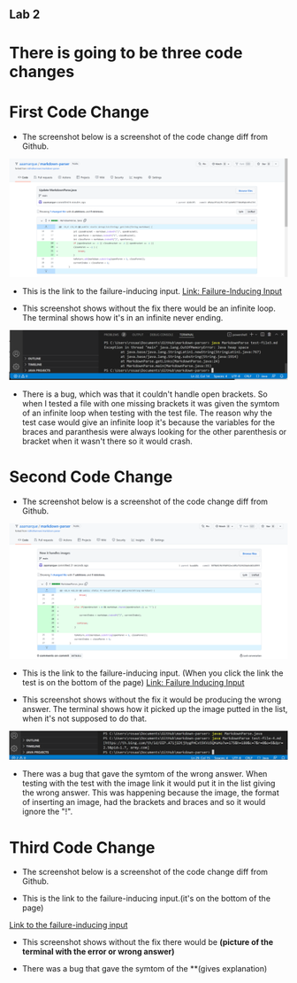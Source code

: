 ## Lab 2
# There is going to be three code changes

# First Code Change
- The screenshot below is a screenshot of the code change diff from Github.

![Screenshot](Screenshot%20(573).png)


- This is the link to the failure-inducing input.
[Link: Failure-Inducing Input](https://github.com/aaamarque/markdown-parser/commit/026b3f3372b861540caa14c8c2f1d24f4e59de9b)



- This screenshot shows without the fix there would be an infinite loop. The terminal shows how it's in an infinite never ending.

![Screenshot 2](Screenshot%20(575).png)

- There is a bug, which was that it couldn't handle open brackets. So when I tested a file with one missing brackets it was given the symtom of an infinite loop when testing with the test file. The reason why the test case would give an infinite loop it's because the variables for the braces and paranthesis were always looking for the other parenthesis or bracket when it wasn't there so it would crash. 

# Second Code Change

- The screenshot below is a screenshot of the code change diff from Github.

![Screenshot](Screenshot%20(579).png)

- This is the link to the failure-inducing input. (When you click the link the test is on the bottom of the page)
[Link: Failure Inducing Input](https://github.com/aaamarque/markdown-parser/commit/baadd0ca92fbcf639f8c637fce072570c4ba4948)


- This screenshot shows without the fix it would be producing the wrong answer. The terminal shows how it picked up the image putted in the list, when it's not supposed to do that. 

![Test failed 4](Screenshot%20(578).png)


- There was a bug that gave the symtom of the wrong answer. When testing with the test with the image link it would put it in the list giving the wrong answer. This was happening because the image, the format of inserting an image, had the brackets and braces and so it would ignore the "!".


# Third Code Change

-  The screenshot below is a screenshot of the code change diff from Github.

- This is the link to the failure-inducing input.(it's on the bottom of the page)

[Link to the failure-inducing input](https://github.com/aaamarque/markdown-parser/commit/2d5f66b46bcaea1203ed3d228f26734b2eeb475f)

- This screenshot shows without the fix there would be **(picture of the terminal with the error or wrong answer)**

- There was a bug that gave the symtom of the **(gives explanation)



